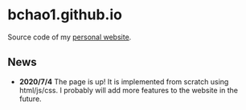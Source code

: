 # bchao1.github.io
Source code of my [personal website](https://bchao1.github.io).

## News
- **2020/7/4** The page is up! It is implemented from scratch using html/js/css. I probably will add more features to the website in the future.